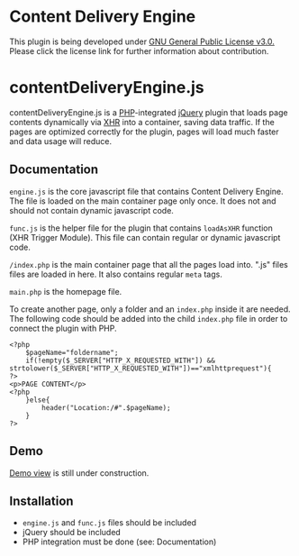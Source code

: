 Content Delivery Engine
=======================

This plugin is being developed under [GNU General Public License v3.0.](https://github.com/sheptang/categoryList.js/blob/master/LICENSE)
Please click the license link for further information about contribution.

# contentDeliveryEngine.js

contentDeliveryEngine.js is a [PHP](https://secure.php.net/)-integrated [jQuery](http://jquery.com/) plugin that loads page contents dynamically via [XHR](https://www.w3schools.com/xml/xml_http.asp) into a container, saving data traffic. If the pages are optimized correctly for the plugin, pages will load much faster and data usage will reduce.

Documentation
-------------

`engine.js` is the core javascript file that contains Content Delivery Engine. The file is loaded on the main container page only once. It does not and should not contain dynamic javascript code.

`func.js` is the helper file for the plugin that contains `loadAsXHR` function (XHR Trigger Module). This file can contain regular or dynamic javascript code.

`/index.php` is the main container page that all the pages load into. ".js" files files are loaded in here. It also contains regular `meta` tags.

`main.php` is the homepage file.

To create another page, only a folder and an `index.php` inside it are needed. The following code should be added into the child `index.php` file in order to connect the plugin with PHP.

	<?php
		$pageName="foldername";
		if(!empty($_SERVER["HTTP_X_REQUESTED_WITH"]) && strtolower($_SERVER["HTTP_X_REQUESTED_WITH"])=="xmlhttprequest"){
	?>
	<p>PAGE CONTENT</p>
	<?php
		}else{
			header("Location:/#".$pageName);
		}
	?>

Demo
----

[Demo view](http://sheptang.com/software/contentDeliveryEngine/) is still under construction.

Installation
------------

- `engine.js` and `func.js` files should be included
- jQuery should be included
- PHP integration must be done (see: Documentation)
